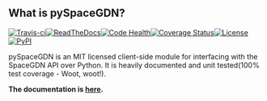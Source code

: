 ## What is pySpaceGDN?
[![Travis-ci](http://img.shields.io/travis/totokaka/pySpaceGDN.svg?style=flat-square)](https://travis-ci.org/totokaka/pySpaceGDN/)[![ReadTheDocs](http://img.shields.io/badge/docs-v2.0.0-brightgreen.svg?style=flat-square)](http://pyspacegdn.readthedocs.org/en/v2.0.0/)[![Code Health](http://img.shields.io/badge/health-96%-brightgreen.svg?style=flat-square)](https://landscape.io/github/totokaka/pySpaceGDN/master)[![Coverage Status](http://img.shields.io/coveralls/totokaka/pySpaceGDN.svg?style=flat-square)](https://coveralls.io/r/totokaka/pySpaceGDN?branch=master)[![License](http://img.shields.io/badge/license-MIT-blue.svg?style=flat-square)](http://opensource.org/licenses/mit-license.php)[![PyPI](http://img.shields.io/pypi/v/pySpaceGDN.svg?style=flat-square)](https://pypi.python.org/pypi/pySpaceGDN)

pySpaceGDN is an MIT licensed client-side module for interfacing with the SpaceGDN API over Python. It is heavily documented and unit tested(100% test coverage - Woot, woot!).

**The documentation is [here](http://pyspacegdn.readthedocs.org/en/latest/).**
